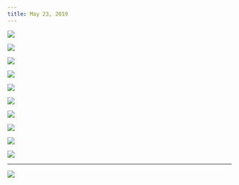 ```yaml
---
title: May 23, 2019
---
```


![][image-1]

![][image-2]

![][image-3]

![][image-4]

![][image-5]

![][image-6]

![][image-7]

![][image-8]

![][image-9]

![][image-10]

---- 

![][image-11]

[image-1]:	https://i.imgur.com/ll9Q1pV.png
[image-2]:	https://i.imgur.com/vL1trfm.png
[image-3]:	https://i.imgur.com/qYqxx1S.png
[image-4]:	https://i.imgur.com/swkgSjU.png
[image-5]:	https://i.imgur.com/qXbwQPY.png
[image-6]:	https://i.imgur.com/BPMFASw.png
[image-7]:	https://i.imgur.com/hGq9dTz.png
[image-8]:	https://i.imgur.com/V2eDXcB.png
[image-9]:	https://i.imgur.com/ihbJwFM.png
[image-10]:	https://i.imgur.com/EUJKXUi.png
[image-11]:	https://i.imgur.com/LHvwulb.jpg